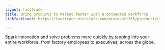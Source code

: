 ```yaml
---
layout: fasttrack
title: Bring products to market faster with a connected workforce
linkfasttrack: https://fasttrack.microsoft.com/microsoft365/productivitylibrary/Bring-products-to-market-faster-with-a-connected-workforce 

---
```

Spark innovation and solve problems more quickly by tapping into your entire workforce, from factory employees to executives, across the globe.
